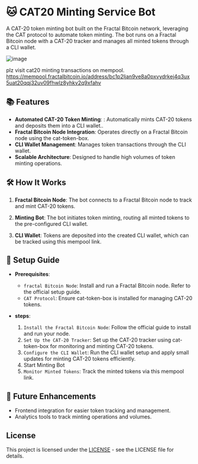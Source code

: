 # 🐱 CAT20 Minting Service Bot

A CAT-20 token minting bot built on the Fractal Bitcoin network, leveraging the CAT protocol to automate token minting. The bot runs on a Fractal Bitcoin node with a CAT-20 tracker and manages all minted tokens through a CLI wallet.

![image](https://github.com/user-attachments/assets/4327a4bc-7a2a-4380-a92b-afbf5f603c95)

plz visit cat20 minting transactions on mempool.
https://mempool.fractalbitcoin.io/address/bc1p2ljan9ve8a0pxvydrkej4q3ux5uat20qqj32uv09fhwlz8yhkv2q9xfahv


## 📚 Features

- **Automated CAT-20 Token Minting**: : Automatically mints CAT-20 tokens and deposits them into a CLI wallet..
- **Fractal Bitcoin Node Integration**: Operates directly on a Fractal Bitcoin node using the cat-token-box.
- **CLI Wallet Management**: Manages token transactions through the CLI wallet.
- **Scalable Architecture**: Designed to handle high volumes of token minting operations.

## 🛠️ How It Works

1. **Fractal Bitcoin Node**: The bot connects to a Fractal Bitcoin node to track and mint CAT-20 tokens.

2. **Minting Bot**: The bot initiates token minting, routing all minted tokens to the pre-configured CLI wallet.

3. **CLI Wallet**: Tokens are deposited into the created CLI wallet, which can be tracked using this mempool link.

## 🚀 Setup Guide

- **Prerequisites**:
  - `fractal Bitcoin Node`: Install and run a Fractal Bitcoin node. Refer to the official setup guide.
  - `CAT Protocol`: Ensure cat-token-box is installed for managing CAT-20 tokens.
  
- **steps**:
  1. `Install the Fractal Bitcoin Node`: Follow the official guide to install and run your node.
  2. `Set Up the CAT-20 Tracker`: Set up the CAT-20 tracker using cat-token-box for monitoring and minting CAT-20 tokens.
  3. `Configure the CLI Wallet`: Run the CLI wallet setup and apply small updates for minting CAT-20 tokens efficiently.
  4. Start Minting Bot
  5. `Monitor Minted Tokens`: Track the minted tokens via this mempool link.

## 🔮 Future Enhancements
  - Frontend integration for easier token tracking and management.
  - Analytics tools to track minting operations and volumes.

## License
This project is licensed under the [LICENSE](https://github.com/stevenpiao0822/fractal-cat20-minting-service) - see the LICENSE file for details.
